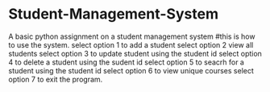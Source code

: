 # Student-Management-System
A basic python assignment on a student management system
#this is how to use the system.
select option 1 to add a student
select option 2 view all students
select option 3 to update student using the student id
select option 4 to delete a student using the sudent id
select option 5 to seacrh for a student using the student id
select option 6 to view unique courses
select option 7 to exit the program.
